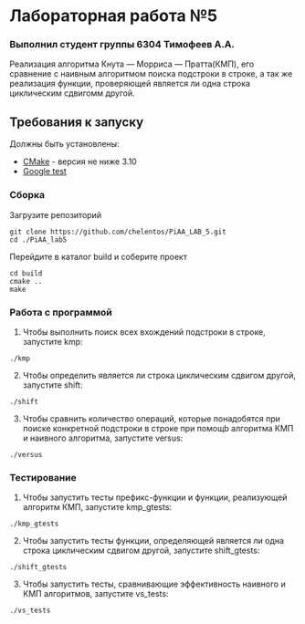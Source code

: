 # Лабораторная работа №5
### Выполнил студент группы 6304 Тимофеев А.А.

Реализация алгоритма Кнута — Морриса — Пратта(КМП), его сравнение с наивным алгоритмом поиска подстроки в строке, а так же реализация функции, проверяющей является ли одна строка циклическим сдвигомм другой.

## Требования к запуску

Должны быть установлены:

* [CMake](https://cmake.org/) - версия не ниже 3.10
* [Google test](https://github.com/google/googletest)

### Сборка

Загрузите репозиторий
```
git clone https://github.com/chelentos/PiAA_LAB_5.git
cd ./PiAA_lab5
```
Перейдите в каталог build и соберите проект
```
cd build
cmake ..
make
```
### Работа с программой
1.  Чтобы выполнить поиск всех вхождений подстроки в строке, запустите kmp:
```
./kmp
```
2.  Чтобы определить является ли строка циклическим сдвигом другой, запустите shift:
```
./shift
```
3.  Чтобы сравнить количество операций, которые понадобятся при поиске конкретной подстроки в строке при помощb алгоритма КМП и наивного алгоритма, запустите versus:
```
./versus
```
### Тестирование
1.  Чтобы запустить тесты префикс-функции и функции, реализующей алгоритм КМП, запустите kmp_gtests:
```
./kmp_gtests
```
2.  Чтобы запустить тесты функции, определяющей является ли одна строка циклическим сдвигом другой, запустите shift_gtests:
```
./shift_gtests
```
3.  Чтобы запустить тесты, сравнивающие эффективность наивного и КМП алгоритмов, запустите vs_tests:
```
./vs_tests
```
